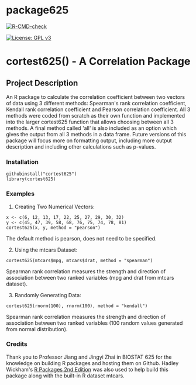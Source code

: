 # package625
<!-- badges: start -->
[![R-CMD-check](https://github.com/flynnmc15/package625/actions/workflows/R-CMD-check.yaml/badge.svg)](https://github.com/flynnmc15/package625/actions/workflows/R-CMD-check.yaml)

[![License: GPL v3](https://img.shields.io/badge/License-GPLv3-blue.svg)](https://www.gnu.org/licenses/gpl-3.0)
<!-- badges: end -->

# cortest625() - A Correlation Package

## Project Description
An R package to calculate the correlation coefficient between two vectors of data using 3 different methods: Spearman's rank correlation coefficient, Kendall rank correlation coefficient and Pearson correlation coefficient. All 3 methods were coded from scratch as their own function and implemented into the larger cortest625 function that allows choosing between all 3 methods. A final method called 'all' is also included as an option which gives the output from all 3 methods in a data frame. Future versions of this package will focus more on formatting output, including more output description and including other calculations such as p-values. 

### Installation
```
githubinstall("cortest625")
library(cortest625)
```

### Examples
1) Creating Two Numerical Vectors:
```
x <- c(6, 12, 13, 17, 22, 25, 27, 29, 30, 32)
y <- c(45, 47, 39, 58, 68, 76, 75, 74, 78, 81)
cortest625(x, y, method = "pearson")
```
The default method is pearson, does not need to be specified.

2) Using the mtcars Dataset:
```
cortest625(mtcars$mpg, mtcars$drat, method = "spearman")
```
Spearman rank correlation measures the strength and direction of association between two ranked variables (mpg and drat from mtcars dataset).

3) Randomly Generating Data:
```
cortest625(rnorm(100), rnorm(100), method = "kendall")
```
Spearman rank correlation measures the strength and direction of association between two ranked variables (100 random values generated from normal distribution).

### Credits
Thank you to Professor Jiang and Jingyi Zhai in BIOSTAT 625 for the knowledge on building R packages and hosting them on Github. Hadley Wickham's [R Packages 2nd Edition](https://r-pkgs.org/) was also used to help build this package along with the built-in R dataset mtcars.
